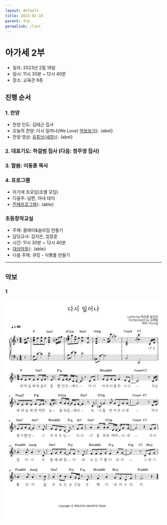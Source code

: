 ```yaml
---
layout: default
title: 2023-02-19
parent: 주보
permalink: /last
---
```


# 아가세 2부
- 일자: 2023년 2월 19일
- 일시: 11시 30분 ~ 12시 40분
- 장소: 교육관 9층
## 진행 순서

### 1. 찬양
- 찬양 인도: 김태근 집사
- 오늘의 찬양: 다시 일어나(We Love) [악보보기](#1){: .label}
- 찬양 영상: [유튜브(새창)](https://www.youtube.com/watch?v=qDyCoSMia48&feature=youtu.be){: .label}

### 2. 대표기도: 하걸범 집사 (다음: 정주영 집사)

### 3. 말씀: 이동훈 목사

### 4. 프로그램
- 아가세 조모임(조별 모임)
- 다음주: 남편, 아내 데이
- [전체프로그램](/schedule){: .lable}

### 초등창작교실
- 주제: 클레이&슬라임 만들기
- 담당교사: 김지은, 임장훈
- 시간: 11시 30분 ~ 12시 40분
- [대상아동](/people){: .lable}
- 다음 주제: 쿠킹 - 식빵롤 만들기

<!-- - 오늘의 QT: [생명의삶](#qt){: .label} -->

<!-- ### 4. 알림 -->
<!-- - 오늘은 아가세 종강 모임으로 모입니다. 준비한 음식을 함께 나누며 총회를 진행하고자 합니다. -->
<!-- - 지난 1년 간 아가세 가족 모두 수고 많으셨습니다. 방학 중에도 하나님의 은혜 가운데 거하시기를 기원하며 2023년 개강 모임은 추후 공지하겠습니다. -->
<!-- - 교회 창립 100주년을 맞아 진행 중인 “성경 100권” 필사 운동에 아기세 가족들의 많은 참여 부탁드립니다. -->

<!-- ## 함께 기도해요 -->
<!-- - 김대중 집사: 아버님이 주님을 영접하시고, 진숙현 지사님의 어께 통증이 치유받도록 -->
<!-- - 이승은/정현숙 집사: 자녀(주아, 수한)의 믿음이 잘나고 교회 출석에 열심을 낼 수 있도록 -->
<!-- - 황인택 집사: 아버님의 건강을 회복시켜 주시고, 마음을 열어 예수님을 영접할 수 있도록 -->
<!-- - 김경미 집사: 딸들의 건강을 지켜주시고 은혜 가운데 잘 자라날 수 있도록 -->
<!-- - 배지연 집사: 진로(진학, 수련, 직장)와 관련하여 하나님의 인도하심을 위해 -->

---

## 악보

### 1
![](attachments/rise-again_welove.jpeg)

<!-- ### 2 -->
<!-- ![](b.jpeg) -->

<!-- ## QT -->


<!-- ### 디모데를 보내려는 이유 2:19~24 -->

